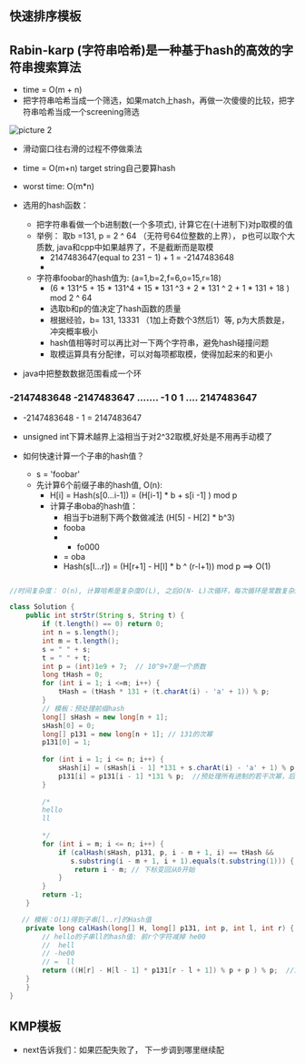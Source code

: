 快速排序模板
-





Rabin-karp (字符串哈希)是一种基于hash的高效的字符串搜索算法
- 

  - time = O(m + n)
  - 把字符串哈希当成一个筛选，如果match上hash，再做一次傻傻的比较，把字符串哈希当成一个screening筛选


![picture 2](https://i.loli.net/2021/09/08/GUgkD7lvy5cAFm4.png)  

- 滑动窗口往右滑的过程不停做乘法

- time = O(m+n) target string自己要算hash
- worst time: O(m*n)


- 选用的hash函数：
  - 把字符串看做一个b进制数(一个多项式), 计算它在(十进制下)对p取模的值
  - 举例： 取b =131, p = 2 ^ 64 （无符号64位整数的上界）， p也可以取个大质数, java和cpp中如果越界了，不是截断而是取模
    - 2147483647(equal to 231 − 1) + 1 =  -2147483648
    - 
  - 字符串foobar的hash值为: (a=1,b=2,f=6,o=15,r=18)
    - (6 * 131^5 + 15 * 131^4 + 15 * 131 ^3 + 2 * 131 ^ 2 + 1 * 131 + 18 ) mod 2 ^ 64
    - 选取b和p的值决定了hash函数的质量
    - 根据经验，b= 131, 13331 （1加上奇数个3然后1）等, p为大质数是，冲突概率极小
    - hash值相等时可以再比对一下两个字符串，避免hash碰撞问题
    - 取模运算具有分配律，可以对每项都取模，使得加起来的和更小


- java中把整数数据范围看成一个环
### -2147483648 -2147483647   ....... -1   0    1   ....  2147483647
- -2147483648 - 1 = 2147483647

- unsigned int下算术越界上溢相当于对2^32取模,好处是不用再手动模了

- 如何快速计算一个子串的hash值？
  - s = 'foobar'
  - 先计算6个前缀子串的hash值, O(n):
    - H[i] = Hash(s[0...i-1]) = (H[i-1] * b + s[i -1] ) mod p
    - 计算子串oba的hash值：
      - 相当于b进制下两个数做减法 (H[5] - H[2] * b^3)
      -    fooba
      -  - fo000
      -  =   oba
      -  Hash(s[l...r]) = (H[r+1] - H[l] * b ^ (r-l+1)) mod p ==> O(1)



```java

//时间复杂度： O(n), 计算哈希是复杂度O(L), 之后O(N- L)次循环，每次循环是常数复杂度

class Solution {
    public int strStr(String s, String t) {
        if (t.length() == 0) return 0;
        int n = s.length();
        int m = t.length();
        s = " " + s;
        t = " " + t;
        int p = (int)1e9 + 7;  // 10^9+7是一个质数
        long tHash = 0;
        for (int i = 1; i <=m; i++) {
            tHash = (tHash * 131 + (t.charAt(i) - 'a' + 1)) % p;
        }
        // 模板：预处理前缀hash
        long[] sHash = new long[n + 1]; 
        sHash[0] = 0;
        long[] p131 = new long[n + 1]; // 131的次幂
        p131[0] = 1;
        
        for (int i = 1; i <= n; i++) {
            sHash[i] = (sHash[i - 1] *131 + s.charAt(i) - 'a' + 1) % p;
            p131[i] = p131[i - 1] *131 % p;  //预处理所有进制的若干次幂，后面可以直接用
        }
        
        /*
        hello
        ll
        
        */
        for (int i = m; i <= n; i++) {
            if (calHash(sHash, p131, p, i - m + 1, i) == tHash &&
               s.substring(i - m + 1, i + 1).equals(t.substring(1))) {
                return i - m; // 下标变回从0开始
            }
        }
        return -1;
    }

   // 模板：O(1)得到子串[l..r]的Hash值
    private long calHash(long[] H, long[] p131, int p, int l, int r) {
        // hello的子串ll的hash值: 前r个字符减掉 he00
        //  hell
        // -he00
        // =  ll
        return ((H[r] - H[l - 1] * p131[r - l + 1]) % p + p ) % p;  //131的长度次方
    }
    }
}
```


KMP模板
-

- next告诉我们：如果匹配失败了， 下一步调到哪里继续配

